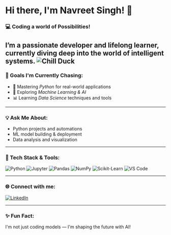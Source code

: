 # Hi there, I'm Navreet Singh! 👋

### 💻 Coding a world of Possibilities!

I’m a passionate developer and lifelong learner, currently diving deep into the world of intelligent systems.
![Chill Duck](https://media.giphy.com/media/qgQUggAC3Pfv687qPC/giphy.gif)
---

### 🚀 Goals I'm Currently Chasing:
- 🐍 Mastering *Python* for real-world applications  
- 🧠 Exploring *Machine Learning & AI*  
- 📊 Learning *Data Science* techniques and tools  

---

### 💡 Ask Me About:
- Python projects and automations  
- ML model building & deployment  
- Data analysis and visualization  

---

### 🧰 Tech Stack & Tools:
![Python](https://img.shields.io/badge/Python-3776AB?style=for-the-badge&logo=python&logoColor=white)
![Jupyter](https://img.shields.io/badge/Jupyter-F37626?style=for-the-badge&logo=jupyter&logoColor=white)
![Pandas](https://img.shields.io/badge/Pandas-150458?style=for-the-badge&logo=pandas&logoColor=white)
![NumPy](https://img.shields.io/badge/Numpy-013243?style=for-the-badge&logo=numpy&logoColor=white)
![Scikit-Learn](https://img.shields.io/badge/Scikit_Learn-F7931E?style=for-the-badge&logo=scikit-learn&logoColor=white)
![VS Code](https://img.shields.io/badge/VS%20Code-007ACC?style=for-the-badge&logo=visual-studio-code&logoColor=white)

---

### 🌐 Connect with me:
[![LinkedIn](https://img.shields.io/badge/LinkedIn-blue?style=for-the-badge&logo=linkedin)](https://www.linkedin.com/in/navreet-singh-a0416731b)

---

### ✨ Fun Fact:
I'm not just coding models — I'm shaping the future with AI!
